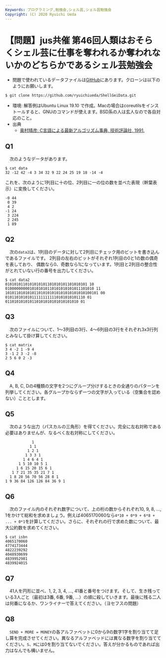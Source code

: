 ```yaml
---
Keywords: プログラミング,勉強会,シェル芸,シェル芸勉強会
Copyright: (C) 2020 Ryuichi Ueda
---
```


# 【問題】jus共催 第46回人類はおそらくシェル芸に仕事を奪われるか奪われないかのどちらかであるシェル芸勉強会

* 問題で使われているデータファイルは[GitHub](https://github.com/ryuichiueda/ShellGeiData/tree/master/vol.46)にあります。クローンは以下のようにお願いします。

```bash
$ git clone https://github.com/ryuichiueda/ShellGeiData.git
```


* 環境: 解答例はUbuntu Linux 19.10 で作成。Macの場合はcoreutilsをインストールすると、GNUのコマンドが使えます。BSD系の人は玄人なので各自対応のこと。
* 出典
    * [奥村晴彦: C言語による最新アルゴリズム事典, 技術評論社, 1991.](https://gihyo.jp/book/2018/978-4-7741-9690-9)


## Q1

　次のようなデータがあります。

```
$ cat data 
32 -12 42 -4 3 34 32 9 22 24 25 19 18 -14 -4
```

これを、次のように1列目に十の位、2列目に一の位の数を並べた表現（幹葉表示）に変換してください。

```
-0 44
 0 39
 4 2
-1 24
 3 224
 2 245
 1 89
```

## Q2

　次の`data2`は、1列目のデータに対して2列目にチェック用のビットを書き込んであるファイルです。
2列目の左右のビットがそれぞれ1列目の0と1の数の偶奇を表しており、
偶数なら0、奇数なら1になっています。1列目と2列目の整合性がとれていない行の番号を出力してください。


```
$ cat data2
0101010110101010101101010101101010101 10
0100000000010101010110101010101011101010 11
101011010101011010101010101010101010100101 00
010110101010111111111110101010101110 01
011010101010110101010101010101010 01
```

## Q3

　次のファイルについて、1〜3列目の3行、4〜6列目の3行をそれぞれ3x3行列とみなして掛け算してください。

```
$ cat matrix
3 4 -2 1 -9 4
3 -1 2 3 -2 -8
2 5 6 0 2 -3
```

## Q4

　A, B, C, Dの4種類の文字を2つにグループ分けするときの全通りのパターンを列挙してください。各グループかならず一つの文字が入っている（空集合を認めない）こととします。


## Q5

　次のような出力（パスカルの三角形）を得てください。完全に左右対称である必要はありませんが、なるべく左右対称にしてください。

```
            1
           1 1
          1 2 1
         1 3 3 1
        1 4 6 4 1
      1 5 10 10 5 1
     1 6 15 20 15 6 1
   1 7 21 35 35 21 7 1
  1 8 28 56 70 56 28 8 1
1 9 36 84 126 126 84 36 9 1
```

## Q6

　次のファイル内のそれぞれ数字について、上の桁の数からそれぞれ10, 9, 8, ..., 1をかけて総和を求めましょう。例えば4065170060なら`4*10 + 0*9 + 6*8 + ... + 0*1`を計算してください。さらに、それぞれの行で求めた数について、最大公約数を求めてください。

```
$ cat isbn
4065170060
4774173444
4822239292
4048930699
4839952981
4839924015
```

## Q7

　41人を円形に並べ、1, 2, 3, 4, ..., 41番と番号をつけます。そして、生き残っている3人ごと（最初は3番, 6番, 9番, ...）の順に殺していきます。最後に残る二人は何番になるか、ワンライナーで答えてください。（ヨセフスの問題）


## Q8

　`SEND + MORE = MONEY`の各アルファベットに0から9の数字1字を割り当てて足し算を完成させてください。異なるアルファベッドには異なる数字を割り当ててください。`S`、`M`には0を割り当てないでください。答えが分かるものであれば出力はなんでも構いません。

